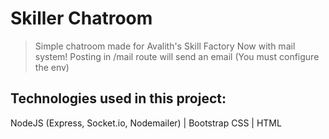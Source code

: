 # Skiller Chatroom
> Simple chatroom made for Avalith's Skill Factory
> Now with mail system! Posting in  /mail route will send an email (You must configure the env)


## Technologies used in this project:

NodeJS (Express, Socket.io, Nodemailer) | Bootstrap CSS | HTML




